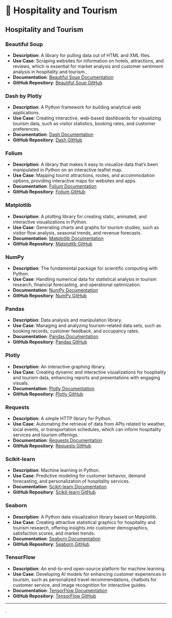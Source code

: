 # 🏨 Hospitality and Tourism

## Hospitality and Tourism

### Beautiful Soup

* **Description**: A library for pulling data out of HTML and XML files.
* **Use Case**: Scraping websites for information on hotels, attractions, and reviews, which is essential for market analysis and customer sentiment analysis in hospitality and tourism.
* **Documentation**: [Beautiful Soup Documentation](https://www.crummy.com/software/BeautifulSoup/bs4/doc/)
* **GitHub Repository**: [Beautiful Soup GitHub](https://www.crummy.com/software/BeautifulSoup/)

### Dash by Plotly

* **Description**: A Python framework for building analytical web applications.
* **Use Case**: Creating interactive, web-based dashboards for visualizing tourism data, such as visitor statistics, booking rates, and customer preferences.
* **Documentation**: [Dash Documentation](https://plotly.com/dash/)
* **GitHub Repository**: [Dash GitHub](https://github.com/plotly/dash)

### Folium

* **Description**: A library that makes it easy to visualize data that’s been manipulated in Python on an interactive leaflet map.
* **Use Case**: Mapping tourist attractions, routes, and accommodation options, providing interactive maps for websites and apps.
* **Documentation**: [Folium Documentation](https://python-visualization.github.io/folium/)
* **GitHub Repository**: [Folium GitHub](https://github.com/python-visualization/folium)

### Matplotlib

* **Description**: A plotting library for creating static, animated, and interactive visualizations in Python.
* **Use Case**: Generating charts and graphs for tourism studies, such as visitor flow analysis, seasonal trends, and revenue forecasts.
* **Documentation**: [Matplotlib Documentation](https://matplotlib.org/)
* **GitHub Repository**: [Matplotlib GitHub](https://github.com/matplotlib/matplotlib)

### NumPy

* **Description**: The fundamental package for scientific computing with Python.
* **Use Case**: Handling numerical data for statistical analysis in tourism research, financial forecasting, and operational optimization.
* **Documentation**: [NumPy Documentation](https://numpy.org/doc/)
* **GitHub Repository**: [NumPy GitHub](https://github.com/numpy/numpy)

### Pandas

* **Description**: Data analysis and manipulation library.
* **Use Case**: Managing and analyzing tourism-related data sets, such as booking records, customer feedback, and occupancy rates.
* **Documentation**: [Pandas Documentation](https://pandas.pydata.org/)
* **GitHub Repository**: [Pandas GitHub](https://github.com/pandas-dev/pandas)

### Plotly

* **Description**: An interactive graphing library.
* **Use Case**: Creating dynamic and interactive visualizations for hospitality and tourism data, enhancing reports and presentations with engaging visuals.
* **Documentation**: [Plotly Documentation](https://plotly.com/python/)
* **GitHub Repository**: [Plotly GitHub](https://github.com/plotly/plotly.py)

### Requests

* **Description**: A simple HTTP library for Python.
* **Use Case**: Automating the retrieval of data from APIs related to weather, local events, or transportation schedules, which can inform hospitality services and tourism offerings.
* **Documentation**: [Requests Documentation](https://requests.readthedocs.io/en/master/)
* **GitHub Repository**: [Requests GitHub](https://github.com/psf/requests)

### Scikit-learn

* **Description**: Machine learning in Python.
* **Use Case**: Predictive modeling for customer behavior, demand forecasting, and personalization of hospitality services.
* **Documentation**: [Scikit-learn Documentation](https://scikit-learn.org/stable/)
* **GitHub Repository**: [Scikit-learn GitHub](https://github.com/scikit-learn/scikit-learn)

### Seaborn

* **Description**: A Python data visualization library based on Matplotlib.
* **Use Case**: Creating attractive statistical graphics for hospitality and tourism research, offering insights into customer demographics, satisfaction scores, and market trends.
* **Documentation**: [Seaborn Documentation](https://seaborn.pydata.org/)
* **GitHub Repository**: [Seaborn GitHub](https://github.com/mwaskom/seaborn)

### TensorFlow

* **Description**: An end-to-end open-source platform for machine learning.
* **Use Case**: Developing AI models for enhancing customer experiences in tourism, such as personalized travel recommendations, chatbots for customer service, and image recognition for interactive guides.
* **Documentation**: [TensorFlow Documentation](https://www.tensorflow.org/overview)
* **GitHub Repository**: [TensorFlow GitHub](https://github.com/tensorflow/tensorflow)

***



.
